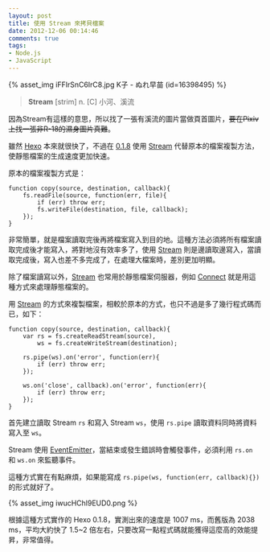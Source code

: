 ```yaml
---
layout: post
title: 使用 Stream 來拷貝檔案
date: 2012-12-06 00:14:46
comments: true
tags:
- Node.js
- JavaScript
---
```


{% asset_img iFFlrSnC6IrC8.jpg K子 - ぬれ早苗 (id=16398495) %}

> **Stream** [strim] n. [C] 小河、溪流

因為Stream有這樣的意思，所以找了一張有溪流的圖片當做頁首圖片，<del>要在Pixiv上找一張非R-18的濕身圖片真難</del>。

雖然 [Hexo] 本來就很快了，不過在 [0.1.8](https://github.com/tommy351/hexo/commit/1bfc6324285d7cadeb30f2c4bf4e8ea5fc451d5e) 使用 [Stream] 代替原本的檔案複製方法，使靜態檔案的生成速度更加快速。

<!-- more -->

原本的檔案複製方式是：

```
function copy(source, destination, callback){
	fs.readFile(source, function(err, file){
		if (err) throw err;
		fs.writeFile(destination, file, callback);
	});
}
```

非常簡單，就是檔案讀取完後再將檔案寫入到目的地。這種方法必須將所有檔案讀取完成後才能寫入，將對地沒有效率多了，使用 [Stream] 則是邊讀取邊寫入，當讀取完成後，寫入也差不多完成了，在處理大檔案時，差別更加明顯。

除了檔案讀寫以外，[Stream] 也常用於靜態檔案伺服器，例如 [Connect] 就是用這種方式來處理靜態檔案的。

用 [Stream] 的方式來複製檔案，相較於原本的方式，也只不過是多了幾行程式碼而已，如下：

```
function copy(source, destination, callback){
	var rs = fs.createReadStream(source),
		ws = fs.createWriteStream(destination);

	rs.pipe(ws).on('error', function(err){
		if (err) throw err;
	});

	ws.on('close', callback).on('error', function(err){
		if (err) throw err;
	});
}
```

首先建立讀取 Stream `rs` 和寫入 Stream `ws`，使用 `rs.pipe` 讀取資料同時將資料寫入至 `ws`。

Stream 使用 [EventEmitter]，當結束或發生錯誤時會觸發事件，必須利用 `rs.on` 和 `ws.on` 來監聽事件。

這種方式實在有點麻煩，如果能寫成 `rs.pipe(ws, function(err, callback){})` 的形式就好了。

{% asset_img iwucHChl9EUD0.png %}

根據這種方式實作的 Hexo 0.1.8，實測出來的速度是 1007 ms，而舊版為 2038 ms，平均大約快了 1.5~2 倍左右，只要改寫一點程式碼就能獲得這麼高的效能提昇，非常值得。

[Hexo]: http://zespia.tw/hexo
[Stream]: http://nodejs.org/api/stream.html
[Connect]: http://www.senchalabs.org/connect/
[EventEmitter]: http://nodejs.org/api/events.html
